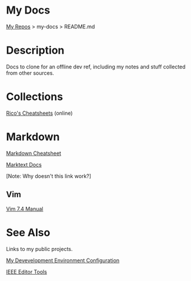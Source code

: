 # My Docs

[My Repos](https://github.com/annebrown/?tab=repositories) > my-docs > README.md

# Description

Docs to clone for an offline dev ref, including my notes and stuff collected from other sources.

# Collections

[Rico's Cheatsheets](https://devhints.io/) (online)

# Markdown

[Markdown Cheatsheet](./markdown/Index.md)

[Marktext Docs](https://github.com/annebrown/marktext/README.md)

[Note: Why doesn't this link work?]

## Vim

 [Vim 7.4 Manual](./vim/VimManual.pdf)

# See Also

Links to my public projects.

[My Devevelopment Environment Configuration](https://github.com/annebrown/my-conf.git)

[IEEE Editor Tools](https://github.com/annebrown/org-IEEE-EditorTools)
